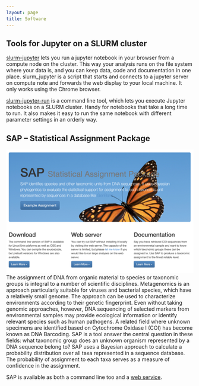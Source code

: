 ```yaml
---
layout: page
title: Software
---
```


## Tools for Jupyter on a SLURM cluster

[slurm-jupyter](https://github.com/kaspermunch/slurm-jupyter) lets you run a jupyter notebook in your browser from a compute node on the cluster. This way your analysis runs on the file system where your data is, and you can keep data, code and documentation in one place. slurm_jupyter is a script that starts and connects to a jupyter server on compute note and forwards the web display to your local machine. It only works using the Chrome browser.

[slurm-jupyter-run](https://github.com/kaspermunch/slurm-jupyter-run) is a command line tool, which lets you execute Jupyter notebooks on a SLURM cluster. Handy for notebooks that take a long time to run. It also makes it easy to run the same notebook with different parameter settings in an orderly way.

## SAP – Statistical Assignment Package
<p><span class="image right"><img src="images/sap.png" alt="" /></span>The assignment of DNA from organic material to species or taxonomic groups is integral to a number of scientific disciplines. Metagenomics is an approach particularly suitable for viruses and bacterial species, which have a relatively small genome. The approach can be used to characterize environments according to their genetic fingerprint. Even without taking genomic approaches, however, DNA sequencing of selected markers from environmental samples may provide ecological information or identify relevant species such as human pathogens. A related field where unknown specimens are identified based on Cytochrome Oxidase I (COI) has become known as DNA Barcoding. SAP is a tool answer the central question in these fields: what taxonomic group does an unknown organism represented by a DNA sequence belong to? SAP uses a Bayesian approach to calculate a probability distribution over all taxa represented in a sequence database. The probability of assignment to each taxa serves as a measure of confidence in the assignment.</p> 

SAP is available as both a command line too and a [web service](http://services.birc.au.dk/sap).

